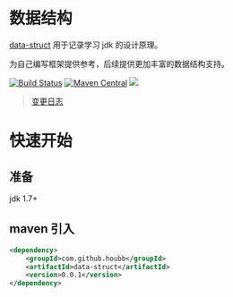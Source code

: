 # 数据结构

[data-struct](https://github.com/houbb/data-struct) 用于记录学习 jdk 的设计原理。

为自己编写框架提供参考，后续提供更加丰富的数据结构支持。

[![Build Status](https://travis-ci.com/houbb/data-struct.svg?branch=master)](https://travis-ci.com/houbb/data-struct)
[![Maven Central](https://maven-badges.herokuapp.com/maven-central/com.github.houbb/data-struct/badge.svg)](http://mvnrepository.com/artifact/com.github.houbb/data-struct)
[![](https://img.shields.io/badge/license-Apache2-FF0080.svg)](https://github.com/houbb/data-struct/blob/master/LICENSE.txt)

> [变更日志](https://github.com/houbb/data-struct/blob/master/CHANGELOG.md)

# 快速开始

## 准备

jdk 1.7+

## maven 引入

```xml
<dependency>
    <groupId>com.github.houbb</groupId>
    <artifactId>data-struct</artifactId>
    <version>0.0.1</version>
</dependency>
```